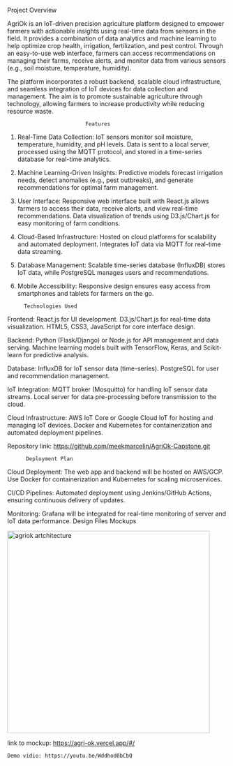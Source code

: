 Project Overview

AgriOk is an IoT-driven precision agriculture platform designed to empower farmers with actionable insights using real-time data from sensors in the field. It provides a combination of data analytics and machine learning to help optimize crop health, irrigation, fertilization, and pest control. Through an easy-to-use web interface, farmers can access recommendations on managing their farms, receive alerts, and monitor data from various sensors (e.g., soil moisture, temperature, humidity).

The platform incorporates a robust backend, scalable cloud infrastructure, and seamless integration of IoT devices for data collection and management. The aim is to promote sustainable agriculture through technology, allowing farmers to increase productivity while reducing resource waste.

                             Features
1. Real-Time Data Collection:
IoT sensors monitor soil moisture, temperature, humidity, and pH levels.
Data is sent to a local server, processed using the MQTT protocol, and stored in a time-series database for real-time analytics.

2. Machine Learning-Driven Insights:
Predictive models forecast irrigation needs, detect anomalies (e.g., pest outbreaks), and generate recommendations for optimal farm management.

3. User Interface:
Responsive web interface built with React.js allows farmers to access their data, receive alerts, and view real-time recommendations.
Data visualization of trends using D3.js/Chart.js for easy monitoring of farm conditions.

4. Cloud-Based Infrastructure:
Hosted on cloud platforms for scalability and automated deployment.
Integrates IoT data via MQTT for real-time data streaming.

5. Database Management:
Scalable time-series database (InfluxDB) stores IoT data, while PostgreSQL manages users and recommendations.

6. Mobile Accessibility:
Responsive design ensures easy access from smartphones and tablets for farmers on the go.


         Technologies Used
Frontend:
React.js for UI development.
D3.js/Chart.js for real-time data visualization.
HTML5, CSS3, JavaScript for core interface design.

Backend:
Python (Flask/Django) or Node.js for API management and data serving.
Machine learning models built with TensorFlow, Keras, and Scikit-learn for predictive analysis.

Database:
InfluxDB for IoT sensor data (time-series).
PostgreSQL for user and recommendation management.

IoT Integration:
MQTT broker (Mosquitto) for handling IoT sensor data streams.
Local server for data pre-processing before transmission to the cloud.

Cloud Infrastructure:
AWS IoT Core or Google Cloud IoT for hosting and managing IoT devices.
Docker and Kubernetes for containerization and automated deployment pipelines.

Repository link: https://github.com/meekmarcelin/AgriOk-Capstone.git

          Deployment Plan

Cloud Deployment:
The web app and backend will be hosted on AWS/GCP.
Use Docker for containerization and Kubernetes for scaling microservices.

CI/CD Pipelines:
Automated deployment using Jenkins/GitHub Actions, ensuring continuous delivery of updates.

Monitoring:
Grafana will be integrated for real-time monitoring of server and IoT data performance.
Design Files
             Mockups

<img width="464" alt="agriok artchitecture" src="https://github.com/user-attachments/assets/02d4e116-5079-4552-aa01-56e001d67a9c">


link to mockup: https://agri-ok.vercel.app/#/



    
    Demo vidio: https://youtu.be/Wddhod0bCbQ
    




